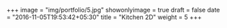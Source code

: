 +++
image = "img/portfolio/5.jpg"
showonlyimage = true
draft = false
date = "2016-11-05T19:53:42+05:30"
title = "Kitchen 2D"
weight = 5
+++
